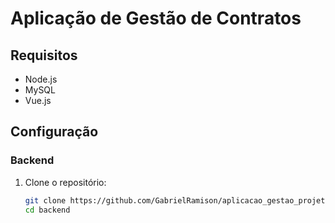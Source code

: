 # Aplicação de Gestão de Contratos

## Requisitos

- Node.js
- MySQL
- Vue.js

## Configuração

### Backend

1. Clone o repositório:
   ```bash
   git clone https://github.com/GabrielRamison/aplicacao_gestao_projeto.git
   cd backend
